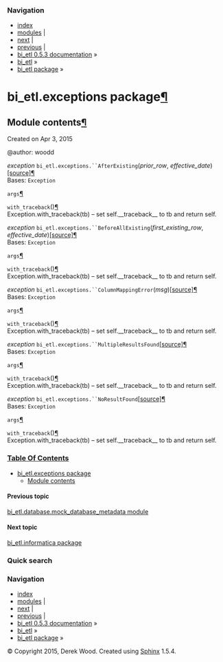 ### Navigation

-   [index](genindex.md "General Index")
-   [modules](py-modindex.md "Python Module Index") |
-   [next](bi_etl.informatica.md "bi_etl.informatica package") |
-   [previous](bi_etl.database.mock_database_metadata.md "bi_etl.database.mock_database_metadata module") |
-   [bi\_etl 0.5.3 documentation](index.md) »
-   [bi\_etl](modules.md) »
-   [bi\_etl package](bi_etl.md) »

bi\_etl.exceptions package<a href="#bi-etl-exceptions-package" class="headerlink" title="Permalink to this headline">¶</a>
==========================================================================================================================

<span id="module-contents"></span>
Module contents<a href="#module-bi_etl.exceptions" class="headerlink" title="Permalink to this headline">¶</a>
--------------------------------------------------------------------------------------------------------------

Created on Apr 3, 2015

@author: woodd

 *exception* `bi_etl.exceptions.``AfterExisting`<span class="sig-paren">(</span>*prior\_row*, *effective\_date*<span class="sig-paren">)</span><a href="_modules/bi_etl/exceptions.md#AfterExisting" class="reference internal"><span class="viewcode-link">[source]</span></a><a href="#bi_etl.exceptions.AfterExisting" class="headerlink" title="Permalink to this definition">¶</a>  
Bases: `Exception`

 `args`<a href="#bi_etl.exceptions.AfterExisting.args" class="headerlink" title="Permalink to this definition">¶</a>  

 `with_traceback`<span class="sig-paren">(</span><span class="sig-paren">)</span><a href="#bi_etl.exceptions.AfterExisting.with_traceback" class="headerlink" title="Permalink to this definition">¶</a>  
Exception.with\_traceback(tb) – set self.\_\_traceback\_\_ to tb and return self.

<!-- -->

 *exception* `bi_etl.exceptions.``BeforeAllExisting`<span class="sig-paren">(</span>*first\_existing\_row*, *effective\_date*<span class="sig-paren">)</span><a href="_modules/bi_etl/exceptions.md#BeforeAllExisting" class="reference internal"><span class="viewcode-link">[source]</span></a><a href="#bi_etl.exceptions.BeforeAllExisting" class="headerlink" title="Permalink to this definition">¶</a>  
Bases: `Exception`

 `args`<a href="#bi_etl.exceptions.BeforeAllExisting.args" class="headerlink" title="Permalink to this definition">¶</a>  

 `with_traceback`<span class="sig-paren">(</span><span class="sig-paren">)</span><a href="#bi_etl.exceptions.BeforeAllExisting.with_traceback" class="headerlink" title="Permalink to this definition">¶</a>  
Exception.with\_traceback(tb) – set self.\_\_traceback\_\_ to tb and return self.

<!-- -->

 *exception* `bi_etl.exceptions.``ColumnMappingError`<span class="sig-paren">(</span>*msg*<span class="sig-paren">)</span><a href="_modules/bi_etl/exceptions.md#ColumnMappingError" class="reference internal"><span class="viewcode-link">[source]</span></a><a href="#bi_etl.exceptions.ColumnMappingError" class="headerlink" title="Permalink to this definition">¶</a>  
Bases: `Exception`

 `args`<a href="#bi_etl.exceptions.ColumnMappingError.args" class="headerlink" title="Permalink to this definition">¶</a>  

 `with_traceback`<span class="sig-paren">(</span><span class="sig-paren">)</span><a href="#bi_etl.exceptions.ColumnMappingError.with_traceback" class="headerlink" title="Permalink to this definition">¶</a>  
Exception.with\_traceback(tb) – set self.\_\_traceback\_\_ to tb and return self.

<!-- -->

 *exception* `bi_etl.exceptions.``MultipleResultsFound`<a href="_modules/bi_etl/exceptions.md#MultipleResultsFound" class="reference internal"><span class="viewcode-link">[source]</span></a><a href="#bi_etl.exceptions.MultipleResultsFound" class="headerlink" title="Permalink to this definition">¶</a>  
Bases: `Exception`

 `args`<a href="#bi_etl.exceptions.MultipleResultsFound.args" class="headerlink" title="Permalink to this definition">¶</a>  

 `with_traceback`<span class="sig-paren">(</span><span class="sig-paren">)</span><a href="#bi_etl.exceptions.MultipleResultsFound.with_traceback" class="headerlink" title="Permalink to this definition">¶</a>  
Exception.with\_traceback(tb) – set self.\_\_traceback\_\_ to tb and return self.

<!-- -->

 *exception* `bi_etl.exceptions.``NoResultFound`<a href="_modules/bi_etl/exceptions.md#NoResultFound" class="reference internal"><span class="viewcode-link">[source]</span></a><a href="#bi_etl.exceptions.NoResultFound" class="headerlink" title="Permalink to this definition">¶</a>  
Bases: `Exception`

 `args`<a href="#bi_etl.exceptions.NoResultFound.args" class="headerlink" title="Permalink to this definition">¶</a>  

 `with_traceback`<span class="sig-paren">(</span><span class="sig-paren">)</span><a href="#bi_etl.exceptions.NoResultFound.with_traceback" class="headerlink" title="Permalink to this definition">¶</a>  
Exception.with\_traceback(tb) – set self.\_\_traceback\_\_ to tb and return self.

### [Table Of Contents](index.md)

-   <a href="#" class="reference internal">bi_etl.exceptions package</a>
    -   <a href="#module-bi_etl.exceptions" class="reference internal">Module contents</a>

#### Previous topic

[bi\_etl.database.mock\_database\_metadata module](bi_etl.database.mock_database_metadata.md "previous chapter")

#### Next topic

[bi\_etl.informatica package](bi_etl.informatica.md "next chapter")

### Quick search

### Navigation

-   [index](genindex.md "General Index")
-   [modules](py-modindex.md "Python Module Index") |
-   [next](bi_etl.informatica.md "bi_etl.informatica package") |
-   [previous](bi_etl.database.mock_database_metadata.md "bi_etl.database.mock_database_metadata module") |
-   [bi\_etl 0.5.3 documentation](index.md) »
-   [bi\_etl](modules.md) »
-   [bi\_etl package](bi_etl.md) »

© Copyright 2015, Derek Wood. Created using [Sphinx](http://sphinx-doc.org/) 1.5.4.

